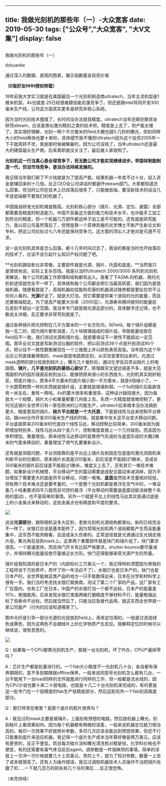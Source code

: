 
---
title:   我做光刻机的那些年（一）-大众宽客
date: 2019-05-30
tags: ["公众号","大众宽客", "大V文集"]
display: false
---


## 



我做光刻机的那些年（一）




dzkuanke




通过深入的数据、直观的图表，展示指数基金投资价值


**（D版好友HHH授权转载）**



18年前我大学实习就是在美国最后一个光刻机制造商ultratech，当年主流机型是1微米机型，4x也就是.25已经很难跟佳能尼康竞争了。但还是跟intel共同开发300毫米生产线，公司这方面其实更多是研究非核心系统。



因为当时光刻技术撞墙了，长时间没办法提高精度。ultratech当年还砸巨额资金研究ebeam，应该是类似激光精刻之类的技术吧，精度是上去了，但产能太慢了。其实很好理解，光刻一两个平方厘米的field大概也就0.几秒的曝光，但刻同样大小的field再快也要十来秒。具体细节我不懂但Ultratech因为这个投资2005年一下子就周转不灵，我是那时候被解雇的，因为公司没钱了。当年ultratech还是最大的硬盘磁头生产商，后来离职就没关注了，最后被人家收购了。



**光刻机这一行当真心是全球竞争下，死无数公司才能实现继续进步。举国体制能制造一代，但没市场竞争，是没办法持续发展的。**



我记得当年我们砸了不少钱就是为了提高产能，结果机器一年卖不过十台，投入资金是赚回来的十几倍。反正CEO全公司讲话时都避开ebeam部门。大家都知道怎么回事，但当时公司在技术上已经落后很多了，只能做低端，要没新技术的话没几年连低端都不要我们的机器了。



中国独自研发光刻机难度极高。光刻机核心部分（镜片、光源、定位、避震）全部都需要高精度的制造能力，中国不具备这方面的能力和技术水平。也许能手工加工到符合的精度，但一个机器几万部件都这样子加工是不可能的。还有就是研究能力，我以前公司虽然落后了，但愣是靠一个菲律宾裔的光学博士不断产生新论文和专利，把这公司拉扯过七八年还能保持竞争力。这方面的顶尖人才绝对是可遇不可求。





说一说光刻机具体是怎么回事。都十几年时间过去了，我说的都是当时也开始落后的技术了，应该不会引起什么知识产权问题了吧。



**光刻机跟投影仪非常像，主要部件就是光源、镜片、托盘和底座，**当然我只是笼统地说，实际上复杂百倍。我是以当时Ultratech 2000/3000 系列的光刻机来解说，每个公司机器工作原理和结构都有出入。我看了下ASML的机器，用的光折射途径就完全不一样了。具体结构每个公司都会把它当最高机密，我们因为是低端机器，随便看就是了，高端机器如佳能和尼康的机器调试维修都是要扯拉帘不让任何人看的。**光源**好说了，就是大灯泡，但它需要提供某个波段的光的能量，而且还要极端稳定。为了提高产能要大功率（2000瓦），光源寿命期间提供的能量前后差别不超出一定范围。我当年专门就是做光源这部分的，具体数字还记得，也不敢说太详细，反正要求非常苛刻就是了。



通过各种镜片把光控制在几平方厘米的一个长方形内，叫field。每个镜片组都是独一无二的，因为镜片都有误差，几十块玻璃组成的镜片组，导致能量投放在field后不一致。我们测试光源和镜片组，就是要保证不一致性不能超出一定范围。我毕业论文就是写新测试仪器的软件，把以前测试36个点提升到测试90个点，把以往不一致性数据展现在一个三维图上并以颜色表现高低。当年因为这个毕业后公司直接雇佣我的。mask就是电路图反刻，从实验室里刻出来的，光透过mask透明的部分投放到硅片上，曝光几十毫秒后，通过化学反应弄出硅片上的电路图。**镜片，几乎是光刻机的最核心部分了**。原理跟天文望远镜差不多，就是大范围面积内的弧形镜面反射到出口，能够把原来很小的东西放大。光刻机其实刚好相反，把底片缩小。原来4平方厘米的底片缩小到一平方厘米，就是4倍缩小了。一个大圆雪糕筒一样的东西就是镜片组，主要就是玻璃和钢，一个1x的镜片后面直径有一米左右，重有一两吨，4x的要大很多和重很多。这种设计缺陷很大，因为每放大一个规模，镜片大小和重量都要几何级上去，东西一大精度就很难控制了，更何况这镜片全世界只有一家在欧洲的公司能生产，ultratech后来根本没办法搞到更大、精度更高的镜片。**硅片平台就是一个大托盘**，下面是线性马达来控制平台移动。跟intel合作开发300毫米生产线的时候，就是集中攻关这平台变大移动问题。平台底部原来200毫米时代是四个线性马达，移动控制比较简单，300毫米因为面积增加特别多，线性马达从四个变八个，控制难度直接上一个几何级别。而且因为体积增加，重量增加，原来线性马达移动时是靠喷气形成的与底盘形成的大概2微米的气垫来移动的，重量增加了喷气孔要重新设计。



还有就是测距问题，平台测距靠的是平台边上镜片反射固定在底座的激光测距机来判断平台的位置的，原来镜片长度是200毫米，前后误差不能超过1微米，变成长300毫米的镜片前后误差不能超过1微米，难度又上去了。还有其它一堆技术难题，如重新设计机械臂，平台移动产生的震动需要底座配合震动来减消掉，因为平台增加了需要更大的底座供平台移动，问题一堆堆。**底盘**虽然技术含量相对较低，但有两个技术难点还是要考量的，一个是整个光刻机都是悬浮在空气中的，一堆设备几十吨重要求四平八稳而且可控的悬浮（平台移动时需要底座震动抵消掉整个系统的震动），也不是简单的事情。另外一个就是平台上的线性马达其实是通过底座上的小金属点来移动的，这些金属点也有精度和平度的要求。



<img class="rich_pages" data-ratio="0.56875" data-s="300,640" src="https://mmbiz.qpic.cn/mmbiz_png/PKw3FQPmhIgcmHycyzJflaRkx2wAC47CnC1ROy4Xc1OWXcc2tNdMRoQHLibaYViaT3G9vIGOBwcMC5cwvvM5iaiabw/640?wx_fmt=png" data-type="png" data-w="1280" style=""/>





说说**光源部分**，跟照相机没多大区别，老款光刻机光源结构都类似，新的已经完全不一样了。水银灯应该是基本配件了，因为常用光刻机两个波段都能产生而且能量集中，这东西不能肉眼看，会造成永久伤害的。正常途径就是光源通过反光镜走镜片组，集光再反投到mask上。这里两个重要部件就是快门和镜片组了。快门要求很高，一个是速度快，而且快门开关有比较严格要求，shutter bounce要尽量减少，并保持曝光能量投放尽量接近长方形。快门还得能够承受光源产生的热量。



镜片组我知道的是日本产的（内部标价三万美元一个，我记得特别清楚因为带我的工程师说千万别弄坏，弄坏了你一年活白干了），水银灯也是日本产的，快门也是日本产的，全世界能做这类产品的地方一只手能数得出来，日本在光学和材料学上很有一手。我们当时考虑找水银灯替换商，测试了第二个厂家的产品，这厂家有工厂在国内，也有工厂在日本，中国产的水银灯泡一个都不达标，日本产的能量差10%，勉强能用。后来发现水银灯里面两极打磨精度不够材料不行，能量勉强达标了但寿命不达标。然后就没然后了，只能当应急替代品用。就这东西全世界就一家公司能产（行内的应该知道哪家了）。



图中光纤是引导一部分光源的光投放到field上，用来定位用的，一般是过滤成绿色或黄色，因为这两色不会跟硅片上的化学物质产生反应。我解释定位的时候可以继续说，很有意思的。

<img class="rich_pages" data-ratio="0.75234375" data-s="300,640" src="https://mmbiz.qpic.cn/mmbiz_png/PKw3FQPmhIgcmHycyzJflaRkx2wAC47Cicazu21Lh5ctQWGcqxfyjBALcRibmv0IeDoY2langpanLBEhGHjETEUQ/640?wx_fmt=png" data-type="png" data-w="1280" style=""/>





Q：如果每一个CPU都靠光刻机生产，那就一台光刻机，坏了咋办，CPU产量掉零吗？



A：芯片生产都是批量进行的。一个fab大小精度不一光刻机几十台，各自都有保养期限的，差不多到期限就offline保养。一般来说同型号光刻机怎么都有几台，一台不能用下一台load同样的文件就能进行同样的工作，但一般都是流水线的，因为CPU少说也要十来二十层电路，也就是十几二十台光刻机来完成的，有的更是这一批专门在一个低精度的fab生产低精度部分，然后运到另外一个fab刻高精度部分。





Q：那打样贵在哪里？是那个底片的胶片很贵吗？ &nbsp;



A：我见过的mask主要是玻璃片，上面刻有预想的电路，然后放机器上曝光，刻到硅片上看效果如何。因为每个机器都有稍微的误差，一般来说机器定位能力相当高的，每印一次效果不好就修补参数，多印几次应该会能达到预想效果，但还不行只能重刻底片来适应机器。我记得一个底片生产成本当年算好像是两万美元，应该有更贵的，反正不便宜。而且每次硅片涂料曝光清洗核对都是钱，化学料价格也不便宜，有的还需要有毒气体当反应agent。调参数是一件很麻烦的事情，简单的涂层上一次冲一次价格就要几十上百美元，贵的上千，就为了校对参数，数量一上去了成本就很高了。还有人为操作错误，我见过调校机器技术人员操作不当把镜片给磨了的.....一下就几百万的损失和几个月的滞后.....反正很恐怖。&nbsp; &nbsp;&nbsp;



（未完待续）








